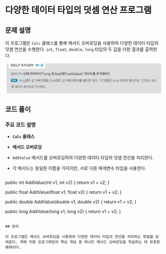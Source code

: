 # 다양한 데이터 타입의 덧셈 연산 프로그램

## 문제 설명

이 프로그램은 `Calc` 클래스를 통해 메서드 오버로딩을 사용하여 다양한 데이터 타입의 덧셈 연산을 수행한다. `int`, `float`, `double`, `long` 타입의 두 값을 더한 결과를 출력한다.

![alt text](image.png)

## 코드 풀이

### 주요 코드 설명

- **`Calc` 클래스**
 - **메서드 오버로딩**
  - `AddValue` 메서드를 오버로딩하여 다양한 데이터 타입의 덧셈 연산을 처리한다.
  - 각 메서드는 동일한 이름을 가지지만, 서로 다른 매개변수 타입을 사용한다.

    ```csharp
   public int AddValue(int v1, int v2)
   {
       return v1 + v2;
   }

   public float AddValue(float v1, float v2)
   {
       return v1 + v2;
   }

   public double AddValue(double v1, double v2)
   {
       return v1 + v2;
   }

   public long AddValue(long v1, long v2)
   {
       return v1 + v2;
   }
   ```

## 정리

이 프로그램은 메서드 오버로딩을 사용하여 다양한 데이터 타입의 연산을 처리하는 방법을 보여준다. 객체 지향 프로그래밍의 핵심 개념 중 하나인 메서드 오버로딩을 학습하는 데 유용한 예제이다.